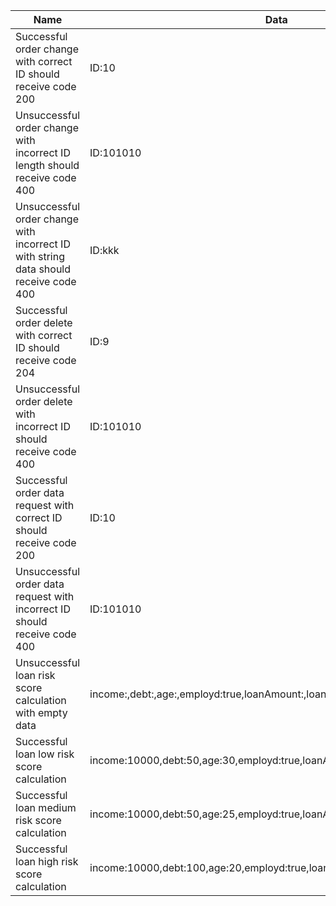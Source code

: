 | Name                                                                                 | Data                                                                    |
|--------------------------------------------------------------------------------------|-------------------------------------------------------------------------|
| Successful order change with correct ID should receive code 200                      | ID:10                                                                   |
| Unsuccessful order change with incorrect ID length should receive code 400           | ID:101010                                                               |
| Unsuccessful order change with incorrect ID with string data should receive code 400 | ID:kkk                                                                  |
| Successful order delete with correct ID should receive code 204                      | ID:9                                                                    |
| Unsuccessful order delete with incorrect ID should receive code 400                  | ID:101010                                                               |
| Successful order data request with correct ID should receive code 200                | ID:10                                                                   |
| Unsuccessful order data request with incorrect ID should receive code 400            | ID:101010                                                               |
| Unsuccessful loan risk score calculation with empty data                             | income:,debt:,age:,employd:true,loanAmount:,loanPeriod:                 |
| Successful loan low risk score calculation                                           | income:10000,debt:50,age:30,employd:true,loanAmount:10000,loanPeriod:18 |
| Successful loan medium risk score calculation                                        | income:10000,debt:50,age:25,employd:true,loanAmount:10000,loanPeriod:9  |
| Successful loan high risk score calculation                                          | income:10000,debt:100,age:20,employd:true,loanAmount:1000,loanPeriod:3  |